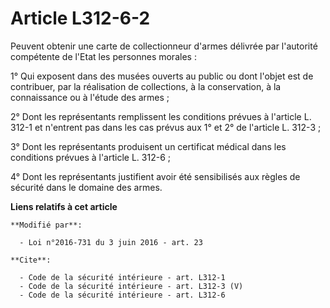 # Article L312-6-2

Peuvent obtenir une carte de collectionneur d'armes délivrée par l'autorité compétente de l'Etat les personnes morales : 

1° Qui exposent dans des musées ouverts au public ou dont l'objet est de contribuer, par la réalisation de collections, à la
conservation, à la connaissance ou à l'étude des armes ; 

2° Dont les représentants remplissent les conditions prévues à l'article L. 312-1 et n'entrent pas dans les cas prévus aux 1°
et 2° de l'article L. 312-3 ; 

3° Dont les représentants produisent un certificat médical dans les conditions prévues à l'article L. 312-6 ; 

4° Dont les représentants justifient avoir été sensibilisés aux règles de sécurité dans le domaine des armes.

**Liens relatifs à cet article**

	**Modifié par**:

	  - Loi n°2016-731 du 3 juin 2016 - art. 23

	**Cite**:

	  - Code de la sécurité intérieure - art. L312-1
	  - Code de la sécurité intérieure - art. L312-3 (V)
	  - Code de la sécurité intérieure - art. L312-6
